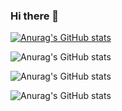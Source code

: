 ### Hi there 👋

[![Anurag's GitHub stats](https://github-readme-stats.vercel.app/api?username=hllbr)](https://github.com/anuraghazra/github-readme-stats)


![Anurag's GitHub stats](https://github-readme-stats.vercel.app/api?username=hllbr&hide=contribs,prs)


![Anurag's GitHub stats](https://github-readme-stats.vercel.app/api?username=hllbr&show_icons=true&theme=radical&bg_color=DEG,synthwave,COLOR2,COLOR3...COLOR10
)


![Anurag's GitHub stats](https://github-readme-stats.vercel.app/api?username=hllbr&show_icons=true)



